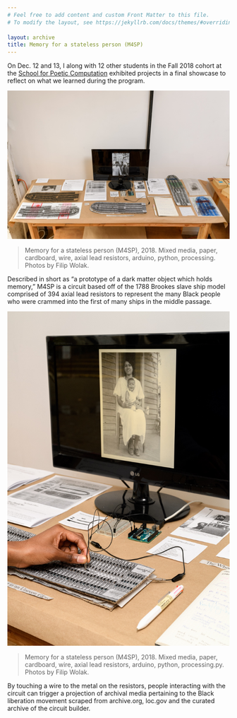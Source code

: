 ```yaml
---
# Feel free to add content and custom Front Matter to this file.
# To modify the layout, see https://jekyllrb.com/docs/themes/#overriding-theme-defaults

layout: archive
title: Memory for a stateless person (M4SP)
---
```


On Dec. 12 and 13, I along with 12 other students in the Fall 2018 cohort at the [School for Poetic Computation](https://sfpc.io) exhibited projects in a final showcase to reflect on what we learned during the program.

![Image description: A standing desk shot from above shows the project spread out on top.](/assets/img/posts/m4sp_v1/m4sp_1.jpg "M4SP photo by Filip Wolak")

>Memory for a stateless person (M4SP), 2018. Mixed media, paper, cardboard, wire, axial lead resistors, arduino, python, processing. Photos by Filip Wolak.

Described in short as “a prototype of a dark matter object which holds memory,” M4SP is a circuit based off of the 1788 Brookes slave ship model comprised of 394 axial lead resistors to represent the many Black people who were crammed into the first of many ships in the middle passage. 

![Image description: A black person's hand interacts with the circuit.](/assets/img/posts/m4sp_v1/m4sp_2.jpg "M4SP photo by Filip Wolak")

>Memory for a stateless person (M4SP), 2018. Mixed media, paper, cardboard, wire, axial lead resistors, arduino, python, processing.py. Photos by Filip Wolak.

By touching a wire to the metal on the resistors, people interacting with the circuit can trigger a projection of archival media pertaining to the Black liberation movement scraped from archive.org, loc.gov and the curated archive of the circuit builder.


